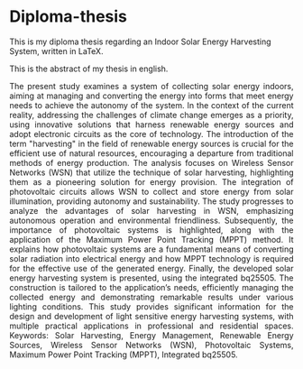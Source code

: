 # Diploma-thesis
This is my diploma thesis regarding an Indoor Solar Energy Harvesting System, written in LaTeX. 

This is the abstract of my thesis in english.

<div align="justify">
The present study examines a system of collecting solar energy indoors, aiming at managing and converting the energy into forms that meet energy needs to achieve the autonomy of the system. In the context of the current reality, addressing the challenges of climate change emerges as a priority, using innovative solutions that harness renewable energy sources and adopt electronic circuits as the core of technology. The introduction of the term "harvesting" in the field of renewable energy sources is crucial for the efficient use of natural resources, encouraging a departure from traditional methods of energy production. The analysis focuses on Wireless Sensor Networks (WSN) that utilize the technique of solar harvesting, highlighting them as a pioneering solution for energy provision. The integration of photovoltaic circuits allows WSN to collect and store energy from solar illumination, providing autonomy and sustainability. The study progresses to analyze the advantages of solar harvesting in WSN, emphasizing autonomous operation and environmental friendliness. Subsequently, the importance of photovoltaic systems is highlighted, along with the application of the Maximum Power Point Tracking (MPPT) method. It explains how photovoltaic systems are a fundamental means of converting solar radiation into electrical energy and how MPPT technology is required for the effective use of the generated energy. Finally, the developed solar energy harvesting system is presented, using the integrated bq25505. The construction is tailored to the application’s needs, efficiently managing the collected energy and demonstrating remarkable results under various lighting conditions. This study provides significant information for the design and development of light sensitive energy harvesting systems, with multiple practical applications in professional and residential spaces. Keywords: Solar Harvesting, Energy Management, Renewable Energy Sources, Wireless Sensor Networks (WSN), Photovoltaic Systems, Maximum Power Point Tracking (MPPT), Integrated bq25505.
</div>
